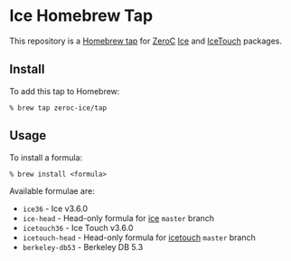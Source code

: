 # Ice Homebrew Tap

This repository is a [Homebrew tap](https://github.com/Homebrew/homebrew/blob/master/share/doc/homebrew/brew-tap.md) for [ZeroC](https://zeroc.com/) [Ice](https://github.com/zeroc-ice/ice) and [IceTouch](https://github.com/zeroc-ice/icetouch) packages.

## Install

To add this tap to Homebrew:

    % brew tap zeroc-ice/tap

## Usage

To install a formula:

    % brew install <formula>

Available formulae are:
  - `ice36` - Ice v3.6.0
  - `ice-head` - Head-only formula for [ice](https://github.com/zeroc-ice/ice) `master` branch
  - `icetouch36` - Ice Touch v3.6.0
  - `icetouch-head` - Head-only formula for [icetouch](https://github.com/zeroc-ice/icetouch) `master` branch
  - `berkeley-db53` - Berkeley DB 5.3
